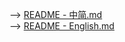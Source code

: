 --> <a href='READ-ZH-CN.md'>README - 中简.md</a><br>
--> <a href='READ-EN-AR.md'>README - English.md</a>
